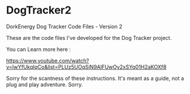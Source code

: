 # DogTracker2
DorkEnergy Dog Tracker Code Files - Version 2

These are the code files I've developed for the Dog Tracker project.  

You can Learn more here :

https://www.youtube.com/watch?v=lwYfUkqIqCo&list=PLUz5UOqSjN9AlFUwOy2xSYq01H2aKOXf8

Sorry for the scantness of these instructions. It's meant as a guide, not a plug and play adventure. Sorry.
